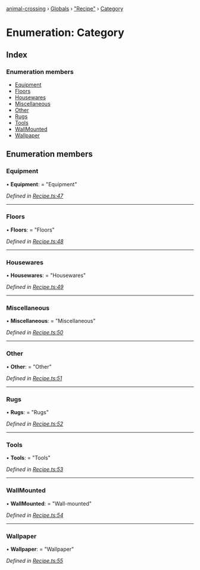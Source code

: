 [animal-crossing](../README.md) › [Globals](../globals.md) › ["Recipe"](../modules/_recipe_.md) › [Category](_recipe_.category.md)

# Enumeration: Category

## Index

### Enumeration members

* [Equipment](_recipe_.category.md#equipment)
* [Floors](_recipe_.category.md#floors)
* [Housewares](_recipe_.category.md#housewares)
* [Miscellaneous](_recipe_.category.md#miscellaneous)
* [Other](_recipe_.category.md#other)
* [Rugs](_recipe_.category.md#rugs)
* [Tools](_recipe_.category.md#tools)
* [WallMounted](_recipe_.category.md#wallmounted)
* [Wallpaper](_recipe_.category.md#wallpaper)

## Enumeration members

###  Equipment

• **Equipment**: = "Equipment"

*Defined in [Recipe.ts:47](https://github.com/Norviah/animal-crossing/blob/0da76a6/module/types/Recipe.ts#L47)*

___

###  Floors

• **Floors**: = "Floors"

*Defined in [Recipe.ts:48](https://github.com/Norviah/animal-crossing/blob/0da76a6/module/types/Recipe.ts#L48)*

___

###  Housewares

• **Housewares**: = "Housewares"

*Defined in [Recipe.ts:49](https://github.com/Norviah/animal-crossing/blob/0da76a6/module/types/Recipe.ts#L49)*

___

###  Miscellaneous

• **Miscellaneous**: = "Miscellaneous"

*Defined in [Recipe.ts:50](https://github.com/Norviah/animal-crossing/blob/0da76a6/module/types/Recipe.ts#L50)*

___

###  Other

• **Other**: = "Other"

*Defined in [Recipe.ts:51](https://github.com/Norviah/animal-crossing/blob/0da76a6/module/types/Recipe.ts#L51)*

___

###  Rugs

• **Rugs**: = "Rugs"

*Defined in [Recipe.ts:52](https://github.com/Norviah/animal-crossing/blob/0da76a6/module/types/Recipe.ts#L52)*

___

###  Tools

• **Tools**: = "Tools"

*Defined in [Recipe.ts:53](https://github.com/Norviah/animal-crossing/blob/0da76a6/module/types/Recipe.ts#L53)*

___

###  WallMounted

• **WallMounted**: = "Wall-mounted"

*Defined in [Recipe.ts:54](https://github.com/Norviah/animal-crossing/blob/0da76a6/module/types/Recipe.ts#L54)*

___

###  Wallpaper

• **Wallpaper**: = "Wallpaper"

*Defined in [Recipe.ts:55](https://github.com/Norviah/animal-crossing/blob/0da76a6/module/types/Recipe.ts#L55)*
